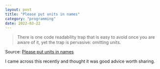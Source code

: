 ```yaml
---
layout: post
title: "Please put units in names"
category: "programming"
date: 2022-03-22
---
```


> There is one code readability trap that is easy to avoid once you are aware of it, yet the trap is pervasive: omitting units. 

Source: [Please put units in names](https://ruudvanasseldonk.com/2022/03/20/please-put-units-in-names)

I came across this recently and thought it was good advice worth sharing.
